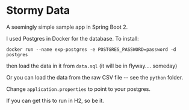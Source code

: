 
# Stormy Data

A seemingly simple sample app in Spring Boot 2.

I used Postgres in Docker for the database. To install:

`docker run --name exp-postgres -e POSTGRES_PASSWORD=password -d postgres`

then load the data in it from `data.sql` (it will be in flyway.... someday)

Or you can load the data from the raw CSV file -- see the `python` folder.

Change `application.properties` to point to your postgres.

If you can get this to run in H2, so be it.

